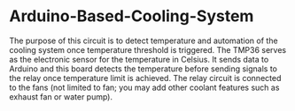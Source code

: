 # Arduino-Based-Cooling-System

The purpose of this circuit is to detect temperature and automation of the cooling system once temperature threshold is triggered. The TMP36 serves as the electronic sensor for the temperature in Celsius. It sends data to Arduino and this board detects the temperature before sending signals to the relay once temperature limit is achieved. The relay circuit is connected to the fans (not limited to fan; you may add other coolant features such as exhaust fan or water pump).
